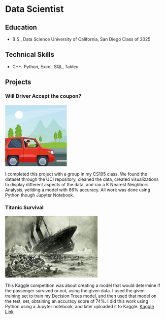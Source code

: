 # Data Scientist

## Education
- B.S., Data Science  University of California, San Diego Class of 2025

## Technical Skills
- C++, Python, Excel, SQL, Tableu

## Projects
  
### Will Driver Accept the coupon?
<img src="driving.jpeg" alt="Driver" width = "200">

I completed this project with a group in my CS105 class. We found the dataset through the UCI repository, cleaned the data, created visualizations to display different aspects of the data, and ran a K Nearest Neighbors Analysis, yeilding a model with 66% accuracy. All work was done using Python though Jupyter Notebook.
  
### Titanic Survival
<img src="titanic_photo.jpeg" alt="Titanic" width = "300">

This Kaggle competition was about creating a model that would determine if the passenger survived or not, using the given data. I used the given training set to train my Decision Trees model, and then used that model on the test, set, obtaining an accuracy score of 74%. I did this work using Python using a Jupyter notebook, and later uploaded it to Kaggle.
[Kaggle Link](https://www.kaggle.com/code/jahnavinaik/notebook87c6def634)


